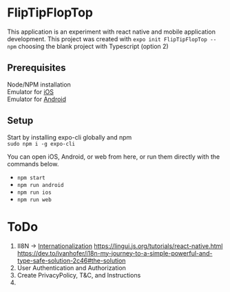 # FlipTipFlopTop
This application is an experiment with react native and mobile application development. This project was created with `expo init FlipTipFlopTop --npm` choosing the blank project with Typescript (option 2)

## Prerequisites
Node/NPM installation   
Emulator for [iOS](https://docs.expo.dev/workflow/ios-simulator/)   
Emulator for [Android](https://docs.expo.dev/workflow/android-studio-emulator/)

## Setup
Start by installing expo-cli globally and npm   
`sudo npm i -g expo-cli`

You can open iOS, Android, or web from here, or run them directly with the commands below.
- `npm start`
- `npm run android`
- `npm run ios`
- `npm run web`


# ToDo
 1. II8N -> [Internationalization](https://blog.logrocket.com/internationalization-and-localization-in-react-native/) https://lingui.js.org/tutorials/react-native.html https://dev.to/ivanhofer/i18n-my-journey-to-a-simple-powerful-and-type-safe-solution-2c46#the-solution
 2. User Authentication and Authorization
 3. Create PrivacyPolicy, T&C, and Instructions
 4. 
